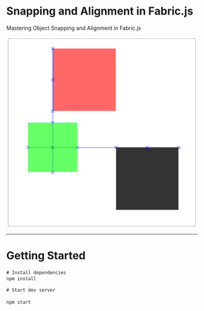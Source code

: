 # Snapping and Alignment in Fabric.js
Mastering Object Snapping and Alignment in Fabric.js

<img src="public/fabric-snap-and-alignment.png" />

----------------------------------------------------

# Getting Started

```
# Install dependencies
npm install

```

```
# Start dev server

npm start
```